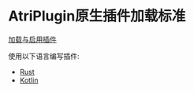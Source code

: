 # AtriPlugin原生插件加载标准

[加载与启用插件](Load.md)

使用以下语言编写插件: 

- [Rust](https://github.com/AtriKawaii/atri_rust)
- [Kotlin](https://github.com/AtriKawaii/atri_kotlin)